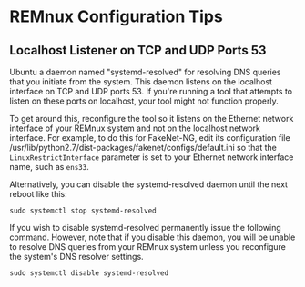 # REMnux Configuration Tips

## Localhost Listener on TCP and UDP Ports 53 <a id="localhost-port-53-listener"></a>

Ubuntu a daemon named "systemd-resolved" for resolving DNS queries that you initiate from the system. This daemon listens on the localhost interface on TCP and UDP ports 53. If you're running a tool that attempts to listen on these ports on localhost, your tool might not function properly.

To get around this, reconfigure the tool so it listens on the Ethernet network interface of your REMnux system and not on the localhost network interface. For example, to do this for FakeNet-NG, edit its configuration file /usr/lib/python2.7/dist-packages/fakenet/configs/default.ini so that the `LinuxRestrictInterface` parameter is set to your Ethernet network interface name, such as `ens33`.

Alternatively, you can disable the systemd-resolved daemon until the next reboot like this:

```text
sudo systemctl stop systemd-resolved
```

If you wish to disable systemd-resolved permanently issue the following command. However, note that if you disable this daemon, you will be unable to resolve DNS queries from your REMnux system unless you reconfigure the system's DNS resolver settings.

```text
sudo systemctl disable systemd-resolved
```

